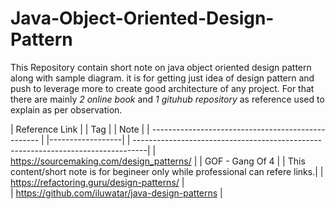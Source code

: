 # Java-Object-Oriented-Design-Pattern
This Repository contain short note on java object oriented design pattern along with sample diagram. it is for getting just idea of design pattern and push to leverage more to create good architecture of any project. For that there are mainly *_2 online book_* and *_1 gituhub repository_* as reference used to explain as per observation.


| Reference Link                                     |  | Tag              | | Note                                                                             |
| -------------------------------------------------- |  |------------------| | ---------------------------------------------------------------------------------|
| <https://sourcemaking.com/design_patterns/>        |  | GOF -  Gang Of 4 | | This content/short note is for begineer only while professional can refere links.|
| <https://refactoring.guru/design-patterns/>        |                  
| <https://github.com/iluwatar/java-design-patterns> |      

